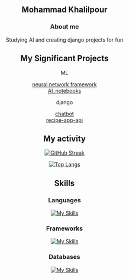 <div align="center">

## Mohammad Khalilpour


### About me

Studying AI and creating django projects for fun

## My Significant Projects
ML

[neural network framework](https://github.com/mohammad-khalilpour/neuralNetworkFramework) \
[AI_notebooks](https://github.com/mohammad-khalilpourAI-notebooks)

django

[chatbot](https://github.com/mohammad-khalilpour/chatbot) \
[recipe-app-api](https://github.com/mohammad-khalilpour/recipe-app-api)



  
## My activity

[![GitHub Streak](https://streak-stats.demolab.com?user=mohammad-khalilpour&theme=one-dark-pro&hide_border=true)](https://git.io/streak-stats)


[![Top Langs](https://github-readme-stats.vercel.app/api/top-langs/?username=mohammad-khalilpour&layout=compact&theme=vision-friendly-dark)](https://github.com/anuraghazra/github-readme-stats)


## Skills


### Languages
[![My Skills](https://skillicons.dev/icons?i=c,cpp,dart,java,python&perline=10)](https://skillicons.dev)
### Frameworks
[![My Skills](https://skillicons.dev/icons?i=flutter,django&perline=10)](https://skillicons.dev)
### Databases
[![My Skills](https://skillicons.dev/icons?i=postgres&perline=10)](https://skillicons.dev)

</div>
